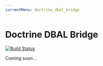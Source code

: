 ```yaml
---
currentMenu: doctrine_dbal_bridge
---
```


# Doctrine DBAL Bridge

[![Build Status](https://travis-ci.org/simple-es/doctrine-dbal-bridge.svg?branch=master)](https://travis-ci.org/simple-es/doctrine-dbal-bridge)

Coming soon...
